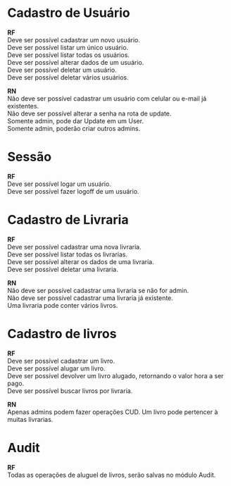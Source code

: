 # Cadastro de Usuário

**RF** <br>
Deve ser possível cadastrar um novo usuário. <br>
Deve ser possível listar um único usuário.  <br>
Deve ser possível listar todas os usuários.  <br>
Deve ser possível alterar dados de um usuário.  <br>
Deve ser possível deletar um usuário.  <br>
Deve ser possível deletar vários usuários.  <br>

**RN** <br>
Não deve ser possível cadastrar um usuário com celular ou e-mail já existentes.  <br>
Não deve ser possível alterar a senha na rota de update.  <br>
Somente admin, pode dar Update em um User.  <br>
Somente admin, poderão criar outros admins. <br>

# Sessão

**RF** <br>
Deve ser possível logar um usuário. <br>
Deve ser possível fazer logoff de um usuário. <br>

# Cadastro de Livraria

**RF** <br>
Deve ser possível cadastrar uma nova livraria.  <br>
Deve ser possível listar todas os livrarias.  <br>
Deve ser possível alterar os dados de uma livraria.  <br>
Deve ser possível deletar uma livraria.  <br>

**RN** <br>
Não deve ser possível cadastrar uma livraria se não for admin.  <br>
Não deve ser possível cadastrar uma livraria já existente.  <br>
Uma livraria pode conter vários livros.  <br>

# Cadastro de livros

**RF** <br>
Deve ser possível cadastrar um livro. <br>
Deve ser possível alugar um livro. <br>
Deve ser possível devolver um livro alugado, retornando o valor hora a ser pago. <br>
Deve ser possível buscar livros por livraria.

**RN** <br>
Apenas admins podem fazer operações CUD.
Um livro pode pertencer à muitas livrarias.  <br>

# Audit

**RF** <br>
Todas as operações de aluguel de livros, serão salvas no módulo Audit. <br>

